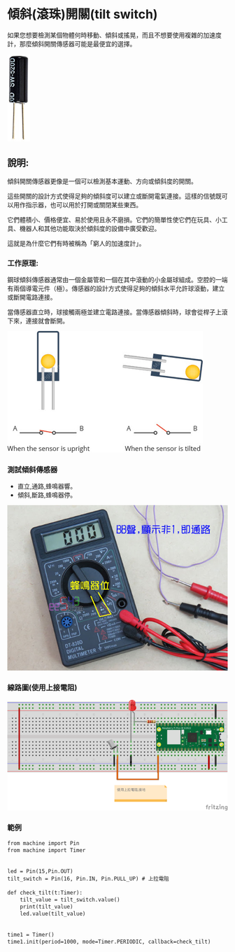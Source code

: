 # 傾斜(滾珠)開關(tilt switch)

如果您想要檢測某個物體何時移動、傾斜或搖晃，而且不想要使用複雜的加速度計，那麼傾斜開關傳感器可能是最便宜的選擇。

![](./images/pic1.jpeg)

## 說明:
傾斜開關傳感器更像是一個可以檢測基本運動、方向或傾斜度的開關。

這些開關的設計方式使得足夠的傾斜度可以建立或斷開電氣連接。這樣的信號既可以用作指示器，也可以用於打開或關閉某些東西。

它們體積小、價格便宜、易於使用且永不磨損。它們的簡單性使它們在玩具、小工具、機器人和其他功能取決於傾斜度的設備中廣受歡迎。

這就是為什麼它們有時被稱為「窮人的加速度計」。

### 工作原理:

鋼球傾斜傳感器通常由一個金屬管和一個在其中滾動的小金屬球組成。空腔的一端有兩個導電元件（極）。傳感器的設計方式使得足夠的傾斜水平允許球滾動，建立或斷開電路連接。

當傳感器直立時，球接觸兩極並建立電路連接。當傳感器傾斜時，球會從桿子上滾下來，連接就會斷開。

![](./images/pic2.jpeg)

### 測試傾斜傳感器

- 直立,通路,蜂鳴器響。
- 傾斜,斷路,蜂鳴器停。

![](./images/pic4.jpeg)


### 線路圖(使用上接電阻)

![](./images/pic5.png)


### 範例

```
from machine import Pin
from machine import Timer


led = Pin(15,Pin.OUT)
tilt_switch = Pin(16, Pin.IN, Pin.PULL_UP) # 上拉電阻

def check_tilt(t:Timer):
    tilt_value = tilt_switch.value()
    print(tilt_value)
    led.value(tilt_value)
    

time1 = Timer() 
time1.init(period=1000, mode=Timer.PERIODIC, callback=check_tilt)
```

